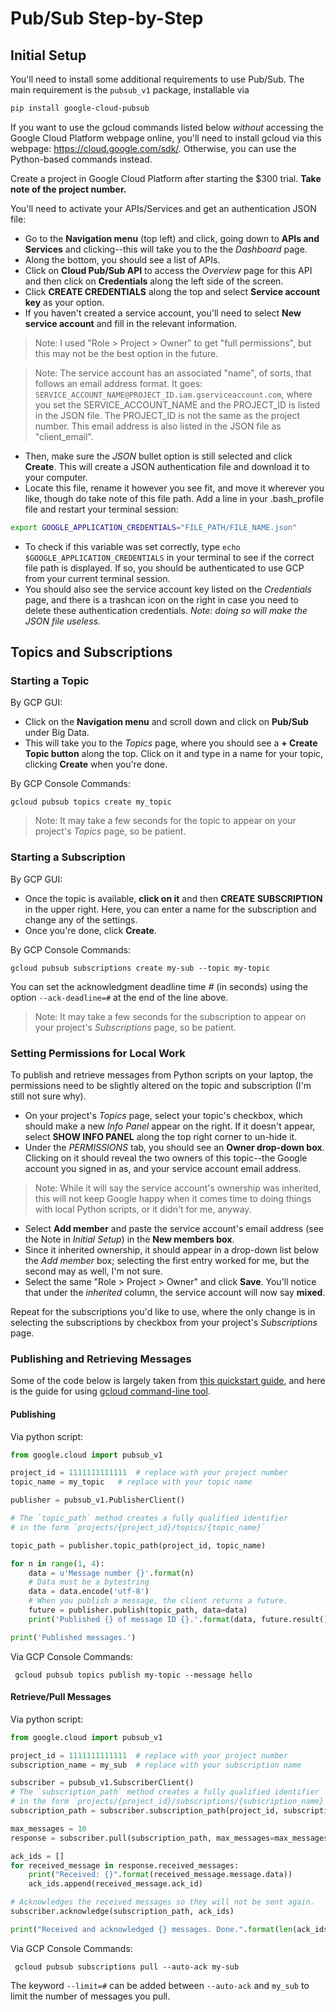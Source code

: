 # Pub/Sub Step-by-Step

## Initial Setup

You'll need to install some additional requirements to use Pub/Sub. The main requirement is the `pubsub_v1` package, installable via

``` bash
pip install google-cloud-pubsub
```
If you want to use the gcloud commands listed below *without* accessing the Google Cloud Platform webpage online, you'll need to install gcloud via this webpage: https://cloud.google.com/sdk/. Otherwise, you can use the Python-based commands instead.

Create a project in Google Cloud Platform after starting the $300 trial. **Take note of the project number.**

You'll need to activate your APIs/Services and get an authentication JSON file:

- Go to the **Navigation menu** (top left) and click, going down to **APIs and Services** and clicking--this will take you to the the *Dashboard* page.
- Along the bottom, you should see a list of APIs.
- Click on **Cloud Pub/Sub API** to access the *Overview* page for this API and then click on **Credentials** along the left side of the screen.
- Click **CREATE CREDENTIALS** along the top and select **Service account key** as your option.
- If you haven't created a service account, you'll need to select **New service account** and fill in the relevant information.

> Note: I used "Role > Project > Owner" to get "full permissions", but this may not be the best option in the future.

> Note: The service account has an associated "name", of sorts, that follows an email address format. It goes: `SERVICE_ACCOUNT_NAME@PROJECT_ID.iam.gserviceaccount.com`, where you set the SERVICE\_ACCOUNT\_NAME and the PROJECT\_ID is listed in the JSON file. The PROJECT\_ID is not the same as the project number. This email address is also listed in the JSON file as "client\_email".

- Then, make sure the *JSON* bullet option is still selected and click **Create**. This will create a JSON authentication file and download it to your computer.
- Locate this file, rename it however you see fit, and move it wherever you like, though do take note of this file path. Add a line in your .bash_profile file and restart your terminal session: 

``` bash
export GOOGLE_APPLICATION_CREDENTIALS="FILE_PATH/FILE_NAME.json"
```
	
- To check if this variable was set correctly, type `echo $GOOGLE_APPLICATION_CREDENTIALS` in your terminal to see if the correct file path is displayed. If so, you should be authenticated to use GCP from your current terminal session.
- You should also see the service account key listed on the *Credentials* page, and there is a trashcan icon on the right in case you need to delete these authentication credentials. *Note: doing so will make the JSON file useless.*

## Topics and Subscriptions
### Starting a Topic

By GCP GUI:

- Click on the **Navigation menu** and scroll down and click on **Pub/Sub** under Big Data.
- This will take you to the *Topics* page, where you should see a **+ Create Topic button** along the top. Click on it and type in a name for your topic, clicking **Create** when you're done.

By GCP Console Commands:

```
gcloud pubsub topics create my_topic
```
> Note: It may take a few seconds for the topic to appear on your project's *Topics* page, so be patient.

### Starting a Subscription

By GCP GUI:

- Once the topic is available, **click on it** and then **CREATE SUBSCRIPTION** in the upper right. Here, you can enter a name for the subscription and change any of the settings.
- Once you're done, click **Create**.

By GCP Console Commands:

```
gcloud pubsub subscriptions create my-sub --topic my-topic
```

You can set the acknowledgment deadline time *#* (in seconds) using the option `--ack-deadline=#` at the end of the line above.

> Note: It may take a few seconds for the subscription to appear on your project's *Subscriptions* page, so be patient.

### Setting Permissions for Local Work

To publish and retrieve messages from Python scripts on your laptop, the permissions need to be slightly altered on the topic and subscription (I'm still not sure why).

- On your project's *Topics* page, select your topic's checkbox, which should make a new *Info Panel* appear on the right. If it doesn't appear, select **SHOW INFO PANEL** along the top right corner to un-hide it.
- Under the *PERMISSIONS* tab, you should see an **Owner drop-down box**. Clicking on it should reveal the two owners of this topic--the Google account you signed in as, and your service account email address.

> Note: While it will say the service account's ownership was inherited, this will not keep Google happy when it comes time to doing things with local Python scripts, or it didn't for me, anyway.

- Select **Add member** and paste the service account's email address (see the Note in *Initial Setup*) in the **New members box**.
- Since it inherited ownership, it should appear in a drop-down list below the *Add member* box; selecting the first entry worked for me, but the second may as well, I'm not sure.
- Select the same "Role > Project > Owner" and click **Save**. You'll notice that under the *inherited* column, the service account will now say **mixed**.

Repeat for the subscriptions you'd like to use, where the only change is in selecting the subscriptions by checkbox from your project's *Subscriptions* page. 

### Publishing and Retrieving Messages

Some of the code below is largely taken from [this quickstart guide](https://cloud.google.com/pubsub/docs/quickstart-client-libraries?refresh=1&pli=1#pubsub-quickstart-publish-python), and here is the guide for using [gcloud command-line tool](https://cloud.google.com/pubsub/docs/quickstart-cli?refresh=1).

#### Publishing

Via python script:

``` python
from google.cloud import pubsub_v1

project_id = 1111111111111	# replace with your project number
topic_name = my_topic	# replace with your topic name

publisher = pubsub_v1.PublisherClient()

# The `topic_path` method creates a fully qualified identifier
# in the form `projects/{project_id}/topics/{topic_name}`

topic_path = publisher.topic_path(project_id, topic_name)

for n in range(1, 4):
    data = u'Message number {}'.format(n)
    # Data must be a bytestring
    data = data.encode('utf-8')
    # When you publish a message, the client returns a future.
    future = publisher.publish(topic_path, data=data)
    print('Published {} of message ID {}.'.format(data, future.result()))

print('Published messages.')

```

Via GCP Console Commands:

```
 gcloud pubsub topics publish my-topic --message hello
 ```

#### Retrieve/Pull Messages

Via python script:

``` python
from google.cloud import pubsub_v1

project_id = 1111111111111	# replace with your project number
subscription_name = my_sub	# replace with your subscription name

subscriber = pubsub_v1.SubscriberClient()
# The `subscription_path` method creates a fully qualified identifier
# in the form `projects/{project_id}/subscriptions/{subscription_name}`
subscription_path = subscriber.subscription_path(project_id, subscription_name)

max_messages = 10
response = subscriber.pull(subscription_path, max_messages=max_messages)

ack_ids = []
for received_message in response.received_messages:
    print("Received: {}".format(received_message.message.data))
    ack_ids.append(received_message.ack_id)

# Acknowledges the received messages so they will not be sent again.
subscriber.acknowledge(subscription_path, ack_ids)

print("Received and acknowledged {} messages. Done.".format(len(ack_ids)))
```
Via GCP Console Commands:

```
 gcloud pubsub subscriptions pull --auto-ack my-sub
 ```
The keyword `--limit=#` can be added between `--auto-ack` and `my_sub` to limit the number of messages you pull.
